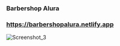 ### Barbershop Alura
### https://barbershopalura.netlify.app

![Screenshot_3](https://user-images.githubusercontent.com/82866861/132578843-b930f9e0-cbb6-49c2-934f-5fc3f21a6cb8.png)
